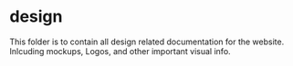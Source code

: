 # design

This folder is to contain all design related documentation for the website. Inlcuding mockups, Logos, and other important visual info.
